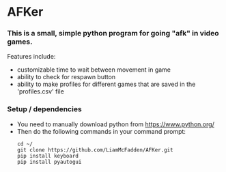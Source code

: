 # AFKer
### This is a small, simple python program for going "afk" in video games.  
Features include:
  - customizable time to wait between movement in game
  - ability to check for respawn button
  - ability to make profiles for different games that are saved in the 'profiles.csv' file
### Setup / dependencies  
  - You need to manually download python from https://www.python.org/
  - Then do the following commands in your command prompt:  
    ```
    cd ~/
    git clone https://github.com/LiamMcFadden/AFKer.git
    pip install keyboard
    pip install pyautogui
    ```




  
